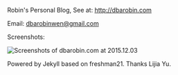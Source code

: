 Robin's Personal Blog, See at: http://dbarobin.com

Email: dbarobinwen@gmail.com

Screenshots:

![Screenshots of dbarobin.com at 2015.12.03](http://dbarobin.com/images/dbarobin.com.screenshots.151203.png)

Powered by Jekyll based on freshman21. Thanks Lijia Yu.
